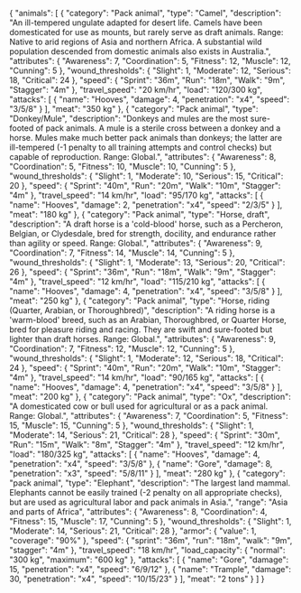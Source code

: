 {
  "animals": [
    {
      "category": "Pack animal",
      "type": "Camel",
      "description": "An ill-tempered ungulate adapted for desert life. Camels have been domesticated for use as mounts, but rarely serve as draft animals. Range: Native to arid regions of Asia and northern Africa. A substantial wild population descended from domestic animals also exists in Australia.",
      "attributes": {
        "Awareness": 7,
        "Coordination": 5,
        "Fitness": 12,
        "Muscle": 12,
        "Cunning": 5
      },
      "wound_thresholds": {
        "Slight": 1,
        "Moderate": 12,
        "Serious": 18,
        "Critical": 24
      },
      "speed": {
        "Sprint": "36m",
        "Run": "18m",
        "Walk": "9m",
        "Stagger": "4m"
      },
      "travel_speed": "20 km/hr",
      "load": "120/300 kg",
      "attacks": [
        {
          "name": "Hooves",
          "damage": 4,
          "penetration": "x4",
          "speed": "3/5/8"
        }
      ],
      "meat": "350 kg"
    },
    {
	  "category": "Pack animal",
      "type": "Donkey/Mule",
      "description": "Donkeys and mules are the most sure-footed of pack animals. A mule is a sterile cross between a donkey and a horse. Mules make much better pack animals than donkeys; the latter are ill-tempered (-1 penalty to all training attempts and control checks) but capable of reproduction. Range: Global.",
      "attributes": {
        "Awareness": 8,
        "Coordination": 5,
        "Fitness": 10,
        "Muscle": 10,
        "Cunning": 5
      },
      "wound_thresholds": {
        "Slight": 1,
        "Moderate": 10,
        "Serious": 15,
        "Critical": 20
      },
      "speed": {
        "Sprint": "40m",
        "Run": "20m",
        "Walk": "10m",
        "Stagger": "4m"
      },
      "travel_speed": "14 km/hr",
      "load": "95/170 kg",
      "attacks": [
        {
          "name": "Hooves",
          "damage": 2,
          "penetration": "x4",
          "speed": "2/3/5"
        }
      ],
      "meat": "180 kg"
    },
    {
	  "category": "Pack animal",
	  "type": "Horse, draft",
      "description": "A draft horse is a 'cold-blood' horse, such as a Percheron, Belgian, or Clydesdale, bred for strength, docility, and endurance rather than agility or speed. Range: Global.",
      "attributes": {
        "Awareness": 9,
        "Coordination": 7,
        "Fitness": 14,
        "Muscle": 14,
        "Cunning": 5
      },
      "wound_thresholds": {
        "Slight": 1,
        "Moderate": 13,
        "Serious": 20,
        "Critical": 26
      },
      "speed": {
        "Sprint": "36m",
        "Run": "18m",
        "Walk": "9m",
        "Stagger": "4m"
      },
      "travel_speed": "12 km/hr",
      "load": "115/210 kg",
      "attacks": [
        {
          "name": "Hooves",
          "damage": 4,
          "penetration": "x4",
          "speed": "3/5/8"
        }
      ],
      "meat": "250 kg"
    },
    {
	  "category": "Pack animal",
      "type": "Horse, riding (Quarter, Arabian, or Thoroughbred)",
      "description": "A riding horse is a 'warm-blood' breed, such as an Arabian, Thoroughbred, or Quarter Horse, bred for pleasure riding and racing. They are swift and sure-footed but lighter than draft horses. Range: Global.",
      "attributes": {
        "Awareness": 9,
        "Coordination": 7,
        "Fitness": 12,
        "Muscle": 12,
        "Cunning": 5
      },
      "wound_thresholds": {
        "Slight": 1,
        "Moderate": 12,
        "Serious": 18,
        "Critical": 24
      },
      "speed": {
        "Sprint": "40m",
        "Run": "20m",
        "Walk": "10m",
        "Stagger": "4m"
      },
      "travel_speed": "14 km/hr",
      "load": "90/165 kg",
      "attacks": [
        {
          "name": "Hooves",
          "damage": 4,
          "penetration": "x4",
          "speed": "3/5/8"
        }
      ],
      "meat": "200 kg"
    },
    {
	  "category": "Pack animal",
      "type": "Ox",
      "description": "A domesticated cow or bull used for agricultural or as a pack animal. Range: Global.",
      "attributes": {
        "Awareness": 7,
        "Coordination": 5,
        "Fitness": 15,
        "Muscle": 15,
        "Cunning": 5
      },
      "wound_thresholds": {
        "Slight": 1,
        "Moderate": 14,
        "Serious": 21,
        "Critical": 28
      },
      "speed": {
        "Sprint": "30m",
        "Run": "15m",
        "Walk": "8m",
        "Stagger": "4m"
      },
      "travel_speed": "12 km/hr",
      "load": "180/325 kg",
      "attacks": [
        {
          "name": "Hooves",
          "damage": 4,
          "penetration": "x4",
          "speed": "3/5/8"
        },
        {
          "name": "Gore",
          "damage": 8,
          "penetration": "x3",
          "speed": "5/8/11"
        }
      ],
      "meat": "280 kg"
    },
    {
"category": "pack animal",
  "type": "Elephant",
  "description": "The largest land mammal. Elephants cannot be easily trained (-2 penalty on all appropriate checks), but are used as agricultural labor and pack animals in Asia.",
  "range": "Asia and parts of Africa",
  "attributes": {
    "Awareness": 8,
    "Coordination": 4,
    "Fitness": 15,
    "Muscle": 17,
    "Cunning": 5
  },
  "wound_thresholds": {
    "Slight": 1,
    "Moderate": 14,
    "Serious": 21,
    "Critical": 28
  },
  "armor": {
    "value": 1,
    "coverage": "90%"
  },
  "speed": {
    "sprint": "36m",
    "run": "18m",
    "walk": "9m",
    "stagger": "4m"
  },
  "travel_speed": "18 km/hr",
  "load_capacity": {
    "normal": "300 kg",
    "maximum": "600 kg"
  },
  "attacks": [
    {
      "name": "Gore",
      "damage": 15,
      "penetration": "x4",
      "speed": "6/9/12"
    },
    {
      "name": "Trample",
      "damage": 30,
      "penetration": "x4",
      "speed": "10/15/23"
    }
  ],
  "meat": "2 tons"
}
]
}